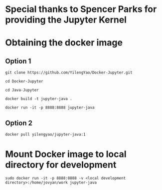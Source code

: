 # Special thanks to Spencer Parks for providing the Jupyter Kernel


# Obtaining the docker image

## Option 1

```git clone https://github.com/YilengYao/Docker-Jupyter.git```

```cd Docker-Jupyter```

```cd Java-Jupyter```

```docker build -t jupyter-java .```

```docker run -it -p 8888:8888 jupyter-java```

## Option 2

```docker pull yilengyao/jupyter-java:1```

# Mount Docker image to local directory for development

```sudo docker run -it -p 8888:8888 -v <local development directory>:/home/jovyan/work jupyter-java```
